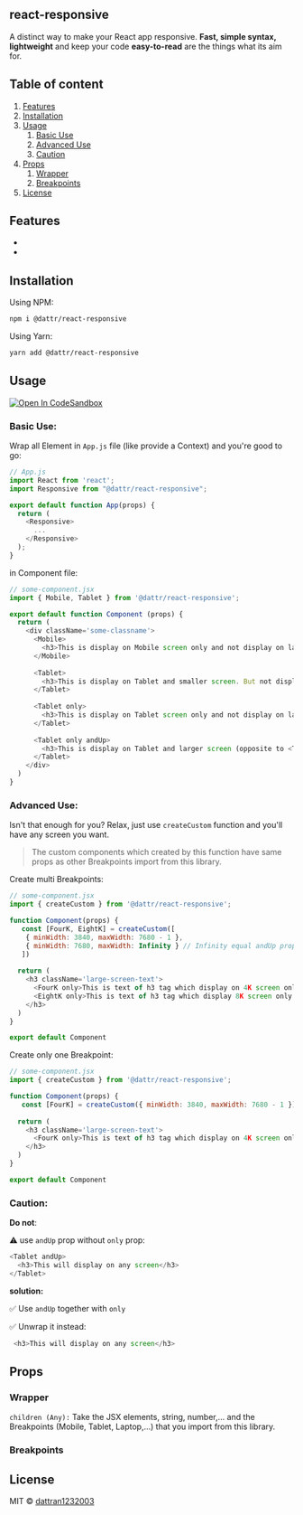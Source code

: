## react-responsive
A distinct way to make your React app responsive. **Fast, simple syntax, lightweight** and keep your code **easy-to-read** are the things what its aim for.

## Table of content
1. [Features](#features)
2. [Installation](#installation)
3. [Usage](#usage)
   1. [Basic Use](#basic-use)
   2. [Advanced Use](#advanced-use)
   3. [Caution](#caution)
4. [Props](#props)
   1. [Wrapper](#wrapper)
   2. [Breakpoints](#breakpoints)
5. [License](#license)

## Features
-
-

## Installation
Using NPM:
```bash
npm i @dattr/react-responsive
```
Using Yarn:
```bash
yarn add @dattr/react-responsive
```
## Usage
[![Open In CodeSandbox](https://img.shields.io/badge/Open%20In-codeSandbox-blue)](https://codesandbox.io/s/react-responsive-test-bk2ho)

### Basic Use:
Wrap all Element in `App.js` file (like provide a Context) and you're good to go:
  
```javascript
// App.js 
import React from 'react';
import Responsive from "@dattr/react-responsive";

export default function App(props) {
  return (
    <Responsive>
      ...
    </Responsive>
  );
}

```
in Component file:
```javascript
// some-component.jsx
import { Mobile, Tablet } from '@dattr/react-responsive';

export default function Component (props) {
  return (
    <div className='some-classname'>
      <Mobile>
        <h3>This is display on Mobile screen only and not display on larger screen</h3>
      </Mobile>
      
      <Tablet>
        <h3>This is display on Tablet and smaller screen. But not display on larger screen.</h3>
      </Tablet>
      
      <Tablet only>
        <h3>This is display on Tablet screen only and not display on larger screen or smaller screen</h3>
      </Tablet>
      
      <Tablet only andUp>
        <h3>This is display on Tablet and larger screen (opposite to <Tablet> with no props), but not display on smaller screen like Mobile</h3>
      </Tablet>
    </div>
  )
}
```


### Advanced Use:

Isn't that enough for you? Relax, just use `createCustom` function and you'll have any screen you want.
> The custom components which created by this function have same props as other Breakpoints import from this library.

Create multi Breakpoints:
```javascript
// some-component.jsx
import { createCustom } from '@dattr/react-responsive';

function Component(props) {
   const [FourK, EightK] = createCustom([
    { minWidth: 3840, maxWidth: 7680 - 1 },
    { minWidth: 7680, maxWidth: Infinity } // Infinity equal andUp prop by default
   ])
   
  return (
    <h3 className='large-screen-text'>
      <FourK only>This is text of h3 tag which display on 4K screen only</FourK>
      <EightK only>This is text of h3 tag which display 8K screen only and up</EightK>
    </h3>
  )
}

export default Component
```

Create only one Breakpoint:
```javascript
// some-component.jsx
import { createCustom } from '@dattr/react-responsive';

function Component(props) {
   const [FourK] = createCustom({ minWidth: 3840, maxWidth: 7680 - 1 })
   
  return (
    <h3 className='large-screen-text'>
      <FourK only>This is text of h3 tag which display on 4K screen only</FourK>
    </h3>
  )
}

export default Component
```

### Caution:

**Do not**:

⚠️ use `andUp` prop without `only` prop:
```javascript
<Tablet andUp>
  <h3>This will display on any screen</h3>
</Tablet>
```
**solution:**

✅  Use `andUp` together with `only`

✅  Unwrap it instead:
```javascript
 <h3>This will display on any screen</h3>
```

## Props
### Wrapper
`children (Any):`
Take the JSX elements, string, number,... and the Breakpoints (Mobile, Tablet, Laptop,...) that you import from this library.

### Breakpoints

## License

MIT © [dattran1232003](https://github.com/dattran1232003)

